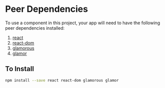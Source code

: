 # Peer Dependencies

To use a component in this project, your app will need to have the following peer dependencies installed:

1. [react](https://www.npmjs.com/package/react)
1. [react-dom](https://www.npmjs.com/package/react-dom)
1. [glamorous](https://www.npmjs.com/package/glamorous)
1. [glamor](https://www.npmjs.com/package/glamor)

## To Install

```sh
npm install --save react react-dom glamorous glamor
```
